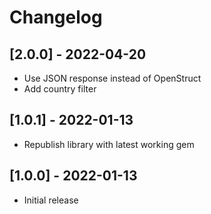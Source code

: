 # Changelog

## [2.0.0] - 2022-04-20

- Use JSON response instead of OpenStruct
- Add country filter


## [1.0.1] - 2022-01-13

- Republish library with latest working gem

## [1.0.0] - 2022-01-13

- Initial release
